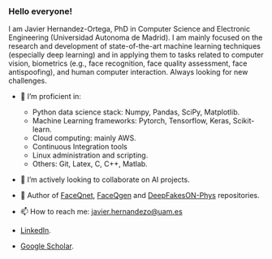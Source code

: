 ### Hello everyone!

<!--
**uam-biometrics/uam-biometrics** is a ✨ _special_ ✨ repository because its `README.md` (this file) appears on your GitHub profile.

Here are some ideas to get you started:
-->

I am Javier Hernandez-Ortega, PhD in Computer Science and Electronic Engineering (Universidad Autonoma de Madrid). I am mainly focused on the research and development of state-of-the-art machine learning techniques (especially deep learning) and in applying them to tasks related to computer vision, biometrics (e.g., face recognition, face quality assessment, face antispoofing), and human computer interaction. Always looking for new challenges.

<!--and a place to grow personally and professionally.-->
- 🔭 I’m proficient in: 
    - Python data science stack: Numpy, Pandas, SciPy, Matplotlib.
    - Machine Learning frameworks: Pytorch, Tensorflow, Keras, Scikit-learn.
    - Cloud computing: mainly AWS.
    - Continuous Integration tools
    - Linux administration and scripting.
    - Others: Git, Latex, C, C++, Matlab.
    
- 👯 I’m actively looking to collaborate on AI projects.
- 💬 Author of <a href="https://github.com/uam-biometrics/FaceQnet" rel="nofollow">FaceQnet</a>, <a href="https://github.com/uam-biometrics/FaceQgen" rel="nofollow">FaceQgen</a> and <a href="https://github.com/uam-biometrics/DeepFakesON-Phys" rel="nofollow">DeepFakesON-Phys</a> repositories.
- 📫 How to reach me: javier.hernandezo@uam.es
- <a href="https://www.linkedin.com/in/javierhernandezortega/" rel="nofollow">LinkedIn</a>.
- <a href="https://scholar.google.es/citations?user=2Cz4gPYAAAAJ&hl=es" rel="nofollow">Google Scholar</a>.


